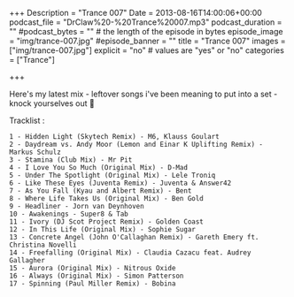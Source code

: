 +++
Description = "Trance 007"
Date = 2013-08-16T14:00:06+00:00
podcast_file = "DrClaw%20-%20Trance%20007.mp3"
podcast_duration = ""
#podcast_bytes = "" # the length of the episode in bytes
episode_image = "img/trance-007.jpg"
#episode_banner = ""
title = "Trance 007"
images = ["img/trance-007.jpg"]
explicit = "no" # values are "yes" or "no"
categories = ["Trance"]

+++

Here's my latest mix - leftover songs i've been meaning to put into a set - knock yourselves out 🙂


Tracklist :

```
1 - Hidden Light (Skytech Remix) - M6, Klauss Goulart
2 - Daydream vs. Andy Moor (Lemon and Einar K Uplifting Remix) - Markus Schulz
3 - Stamina (Club Mix) - Mr Pit
4 - I Love You So Much (Original Mix) - D-Mad
5 - Under The Spotlight (Original Mix) - Lele Troniq
6 - Like These Eyes (Juventa Remix) - Juventa & Answer42
7 - As You Fall (Kyau and Albert Remix) - Bent
8 - Where Life Takes Us (Original Mix) - Ben Gold
9 - Headliner - Jorn van Deynhoven
10 - Awakenings - Super8 & Tab
11 - Ivory (DJ Scot Project Remix) - Golden Coast
12 - In This Life (Original Mix) - Sophie Sugar
13 - Concrete Angel (John O'Callaghan Remix) - Gareth Emery ft. Christina Novelli
14 - Freefalling (Original Mix) - Claudia Cazacu feat. Audrey Gallagher
15 - Aurora (Original Mix) - Nitrous Oxide
16 - Always (Original Mix) - Simon Patterson
17 - Spinning (Paul Miller Remix) - Bobina
```